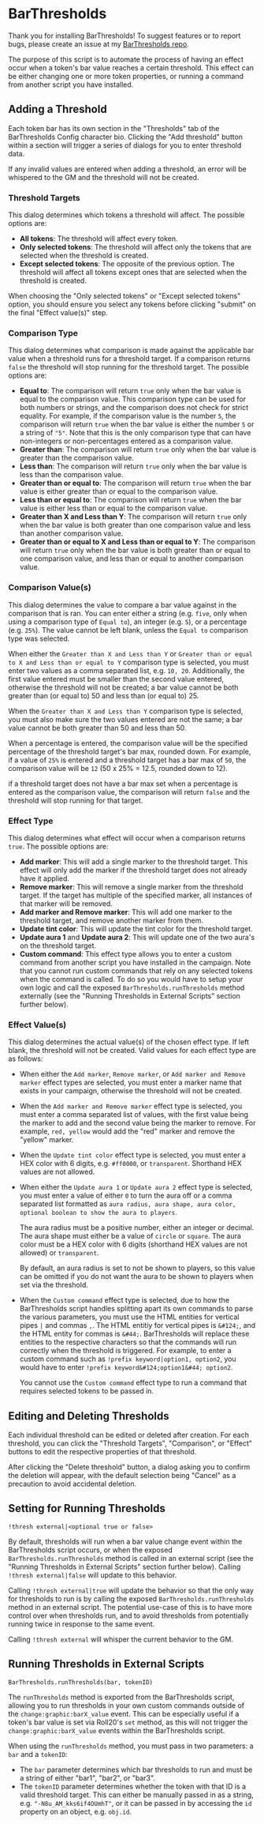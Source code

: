 # BarThresholds

Thank you for installing BarThresholds! To suggest features or to report bugs, please create an issue at my [BarThresholds repo](https://github.com/thatblindgeye/BarThresholds).

The purpose of this script is to automate the process of having an effect occur when a token's bar value reaches a certain threshold. This effect can be either changing one or more token properties, or running a command from another script you have installed.

## Adding a Threshold

Each token bar has its own section in the "Thresholds" tab of the BarThresholds Config character bio. Clicking the "Add threshold" button within a section will trigger a series of dialogs for you to enter threshold data.

If any invalid values are entered when adding a threshold, an error will be whispered to the GM and the threshold will not be created.

### Threshold Targets

This dialog determines which tokens a threshold will affect. The possible options are:

- **All tokens**: The threshold will affect every token.
- **Only selected tokens**: The threshold will affect only the tokens that are selected when the threshold is created.
- **Except selected tokens**: The opposite of the previous option. The threshold will affect all tokens except ones that are selected when the threshold is created.

When choosing the "Only selected tokens" or "Except selected tokens" option, you should ensure you select any tokens before clicking "submit" on the final "Effect value(s)" step.

### Comparison Type

This dialog determines what comparison is made against the applicable bar value when a threshold runs for a threshold target. If a comparison returns `false` the threshold will stop running for the threshold target. The possible options are:

- **Equal to**: The comparison will return `true` only when the bar value is equal to the comparison value. This comparison type can be used for both numbers or strings, and the comparison does not check for strict equality. For example, if the comparison value is the number `5`, the comparison will return `true` when the bar value is either the number `5` or a string of `"5"`. Note that this is the only comparison type that can have non-integers or non-percentages entered as a comparison value.
- **Greater than**: The comparison will return `true` only when the bar value is greater than the comparison value.
- **Less than**: The comparison will return `true` only when the bar value is less than the comparison value.
- **Greater than or equal to**: The comparison will return `true` when the bar value is either greater than or equal to the comparison value.
- **Less than or equal to**: The comparison will return `true` when the bar value is either less than or equal to the comparison value.
- **Greater than X and Less than Y**: The comparison will return `true` only when the bar value is both greater than one comparison value and less than another comparison value.
- **Greater than or equal to X and Less than or equal to Y**: The comparison will return `true` only when the bar value is both greater than or equal to one comparison value, and less than or equal to another comparison value.

### Comparison Value(s)

This dialog determines the value to compare a bar value against in the comparison that is ran. You can enter either a string (e.g. `five`, only when using a comparison type of `Equal to`), an integer (e.g. `5`), or a percentage (e.g. `25%`). The value cannot be left blank, unless the `Equal to` comparison type was selected.

When either the `Greater than X and Less than Y` or `Greater than or equal to X and Less than or equal to Y` comparison type is selected, you must enter two values as a comma separated list, e.g. `10, 20`. Additionally, the first value entered must be smaller than the second value entered, otherwise the threshold will not be created; a bar value cannot be both greater than (or equal to) 50 and less than (or equal to) 25.

When the `Greater than X and Less than Y` comparison type is selected, you must also make sure the two values entered are not the same; a bar value cannot be both greater than 50 and less than 50.

When a percentage is entered, the comparison value will be the specified percentage of the threshold target's bar max, rounded down. For example, if a value of `25%` is entered and a threshold target has a bar max of `50`, the comparison value will be `12` (50 x 25% = 12.5, rounded down to 12).

if a threshold target does not have a bar max set when a percentage is entered as the comparison value, the comparison will return `false` and the threshold will stop running for that target.

### Effect Type

This dialog determines what effect will occur when a comparison returns `true`. The possible options are:

- **Add marker**: This will add a single marker to the threshold target. This effect will only add the marker if the threshold target does not already have it applied.
- **Remove marker**: This will remove a single marker from the threshold target. If the target has multiple of the specified marker, all instances of that marker will be removed.
- **Add marker and Remove marker**: This will add one marker to the threshold target, and remove another marker from them.
- **Update tint color**: This will update the tint color for the threshold target.
- **Update aura 1** and **Update aura 2**: This will update one of the two aura's on the threshold target.
- **Custom command**: This effect type allows you to enter a custom command from another script you have installed in the campaign. Note that you cannot run custom commands that rely on any selected tokens when the command is called. To do so you would have to setup your own logic and call the exposed `BarThresholds.runThresholds` method externally (see the "Running Thresholds in External Scripts" section further below).

### Effect Value(s)

This dialog determines the actual value(s) of the chosen effect type. If left blank, the threshold will not be created. Valid values for each effect type are as follows:

- When either the `Add marker`, `Remove marker`, or `Add marker and Remove marker` effect types are selected, you must enter a marker name that exists in your campaign, otherwise the threshold will not be created.
- When the `Add marker and Remove marker` effect type is selected, you must enter a comma separated list of values, with the first value being the marker to add and the second value being the marker to remove. For example, `red, yellow` would add the "red" marker and remove the "yellow" marker.
- When the `Update tint color` effect type is selected, you must enter a HEX color with 6 digits, e.g. `#ff0000`, or `transparent`. Shorthand HEX values are not allowed.
- When either the `Update aura 1` or `Update aura 2` effect type is selected, you must enter a value of either `0` to turn the aura off or a comma separated list formatted as `aura radius, aura shape, aura color, optional boolean to show the aura to players`.

  The aura radius must be a positive number, either an integer or decimal. The aura shape must either be a value of `circle` or `square`. The aura color must be a HEX color with 6 digits (shorthand HEX values are not allowed) or `transparent`.

  By default, an aura radius is set to not be shown to players, so this value can be omitted if you do not want the aura to be shown to players when set via the threshold.

- When the `Custom command` effect type is selected, due to how the BarThresholds script handles splitting apart its own commands to parse the various parameters, you must use the HTML entities for vertical pipes `|` and commas `,`. The HTML entitiy for vertical pipes is `&#124;`, and the HTML entity for commas is `&#44;`. BarThresholds will replace these entities to the respective characters so that the commands will run correctly when the threshold is triggered. For example, to enter a custom command such as `!prefix keyword|option1, option2`, you would have to enter `!prefix keyword&#124;option1&#44; option2`.

  You cannot use the `Custom command` effect type to run a command that requires selected tokens to be passed in.

## Editing and Deleting Thresholds

Each individual threshold can be edited or deleted after creation. For each threshold, you can click the "Threshold Targets", "Comparison", or "Effect" buttons to edit the respective properties of that threshold.

After clicking the "Delete threshold" button, a dialog asking you to confirm the deletion will appear, with the default selection being "Cancel" as a precaution to avoid accidental deletion.

## Setting for Running Thresholds

`!thresh external|<optional true or false>`

By default, thresholds will run when a bar value change event within the BarThresholds script occurs, or when the exposed `BarThresholds.runThresholds` method is called in an external script (see the "Running Thresholds in External Scripts" section further below). Calling `!thresh external|false` will update to this behavior.

Calling `!thresh external|true` will update the behavior so that the only way for thresholds to run is by calling the exposed `BarThresholds.runThresholds` method in an external script. The potential use-case of this is to have more control over when thresholds run, and to avoid thresholds from potentially running twice in response to the same event.

Calling `!thresh external` will whisper the current behavior to the GM.

## Running Thresholds in External Scripts

`BarThresholds.runThresholds(bar, tokenID)`

The `runThresholds` method is exported from the BarThresholds script, allowing you to run thresholds in your own custom commands outside of the `change:graphic:barX_value` event. This can be especially useful if a token's bar value is set via Roll20's `set` method, as this will not trigger the `change:graphic:barX_value` events within the BarThresholds script.

When using the `runThresholds` method, you must pass in two parameters: a `bar` and a `tokenID`:

- The `bar` parameter determines which bar thresholds to run and must be a string of either "bar1", "bar2", or "bar3".
- The `tokenID` parameter determines whether the token with that ID is a valid threshold target. This can either be manually passed in as a string, e.g. `"-N8u_AM_kks6if4OUmhT"`, or it can be passed in by accessing the `id` property on an object, e.g. `obj.id`.
